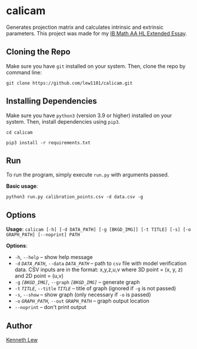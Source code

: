 # calicam

Generates projection matrix and calculates intrinsic and extrinsic parameters. This project was made for my [IB Math AA HL Extended Essay](https://github.com/lew1101/Fundamentals-of-Camera-Calibration).

## Cloning the Repo

Make sure you have `git` installed on your system. Then, clone the repo by command line:

```shell
git clone https://github.com/lew1101/calicam.git
```

## Installing Dependencies

Make sure you have `python3` (version 3.9 or higher) installed on your system. Then, install dependencies using `pip3`.

```shell
cd calicam

pip3 install -r requirements.txt
```

## Run

To run the program, simply execute `run.py` with arguments passed.

**Basic usage**:

```shell
python3 run.py calibration_points.csv -d data.csv -g
```

## Options

**Usage**: `calicam [-h] [-d DATA_PATH] [-g [BKGD_IMG]] [-t TITLE] [-s] [-o GRAPH_PATH] [--noprint] PATH`

**Options**:

- `-h`, `--help` – show help message
- `-d` _`DATA_PATH`_, `--data` _`DATA_PATH`_ – path to `csv` file with model verification data. CSV inputs are in the format: x,y,z,u,v where 3D point = (x, y, z) and 2D point = (u,v)
- `-g` _`[BKGD_IMG]`_, `--graph` _`[BKGD_IMG]`_ – generate graph
- `-t` _`TITLE`_, `--title` _`TITLE`_ – title of graph (ignored if `-g` is not passed)
- `-s`, `--show` – show graph (only necessary if `-o` is passed)
- `-o` _`GRAPH_PATH`_, `--out` `GRAPH_PATH` – graph output location
- `--noprint` – don't print output

## Author

[Kenneth Lew](https://github.com/lew1101)
